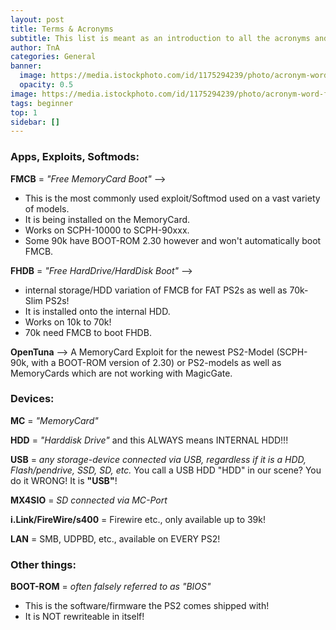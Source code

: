 ```yaml
---
layout: post
title: Terms & Acronyms
subtitle: This list is meant as an introduction to all the acronyms and terms used in the PS2 Homebrew Scene
author: TnA
categories: General
banner: 
  image: https://media.istockphoto.com/id/1175294239/photo/acronym-word-from-wooden-blocks-with-letters.webp?s=2048x2048&w=is&k=20&c=5tjM7GGKSvhEDJlMmWInz9q3NmWq1ytegO2X3sjZP5I=
  opacity: 0.5
image: https://media.istockphoto.com/id/1175294239/photo/acronym-word-from-wooden-blocks-with-letters.webp?s=2048x2048&w=is&k=20&c=5tjM7GGKSvhEDJlMmWInz9q3NmWq1ytegO2X3sjZP5I=
tags: beginner
top: 1
sidebar: []
---
```


### Apps, Exploits, Softmods:

**FMCB** = *"Free MemoryCard Boot"* -->
- This is the most commonly used exploit/Softmod used on a vast variety of models.
- It is being installed on the MemoryCard.
- Works on SCPH-10000 to SCPH-90xxx.
- Some 90k have BOOT-ROM 2.30 however and won't automatically boot FMCB.

**FHDB** = *"Free HardDrive/HardDisk Boot"* -->
- internal storage/HDD variation of FMCB for FAT PS2s as well as 70k-Slim PS2s!
- It is installed onto the internal HDD.
- Works on 10k to 70k!
-  70k need FMCB to boot FHDB.

**OpenTuna** --> A MemoryCard Exploit for the newest PS2-Model (SCPH-90k, with a BOOT-ROM version of 2.30) or PS2-models as well as MemoryCards which are not working with MagicGate.


### Devices:

**MC** = *"MemoryCard"*

**HDD** = *"Harddisk Drive"* and this ALWAYS means INTERNAL HDD!!!

**USB** = *any storage-device connected via USB, regardless if it is a HDD, Flash/pendrive, SSD, SD, etc.*
You call a USB HDD "HDD" in our scene? You do it WRONG! It is **"USB"**!

**MX4SIO** = *SD connected via MC-Port*

**i.Link/FireWire/s400** = Firewire etc., only available up to 39k!

**LAN** = SMB, UDPBD, etc., available on EVERY PS2!


### Other things:

**BOOT-ROM** = *often falsely referred to as "BIOS"*
- This is the software/firmware the PS2 comes shipped with!
- It is NOT rewriteable in itself!
